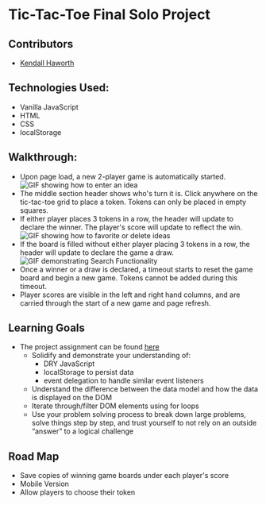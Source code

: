 # Tic-Tac-Toe Final Solo Project

## Contributors
* [Kendall Haworth](https://github.com/kendallha)

## Technologies Used:
* Vanilla JavaScript
* HTML
* CSS
* localStorage

## Walkthrough:

* Upon page load, a new 2-player game is automatically started.
 ![GIF showing how to enter an idea](https://media.giphy.com/media/0VD2NcMwe3cXYrurre/giphy.gif)
* The middle section header shows who's turn it is. Click anywhere on the tic-tac-toe grid to place a token. Tokens can only
  be placed in empty squares.
* If either player places 3 tokens in a row, the header will update to declare the winner. The player's score will update to  reflect the win.
 ![GIF showing how to favorite or delete ideas](https://media.giphy.com/media/uPpYakOEqylSRAyFpn/giphy.gif)
* If the board is filled without either player placing 3 tokens in a row, the header will update to declare the game a draw.
 ![GIF demonstrating Search Functionality](https://media.giphy.com/media/BVMhOMEvc4nBdedrh5/giphy.gif)
* Once a winner or a draw is declared, a timeout starts to reset the game board and begin a new game. Tokens cannot be
  added during this timeout.
* Player scores are visible in the left and right hand columns, and are carried through the start of a new game and page refresh.

## Learning Goals
* The project assignment can be found [here](https://frontend.turing.io/projects/module-1/tic-tac-toe-solo.html)
  * Solidify and demonstrate your understanding of:
    * DRY JavaScript
    * localStorage to persist data
    * event delegation to handle similar event listeners
  * Understand the difference between the data model and how the data is displayed on the DOM
  * Iterate through/filter DOM elements using for loops
  * Use your problem solving process to break down large problems, solve things step by step, and trust yourself to not rely on  an outside “answer” to a logical challenge

## Road Map
* Save copies of winning game boards under each player's score
* Mobile Version
* Allow players to choose their token 
